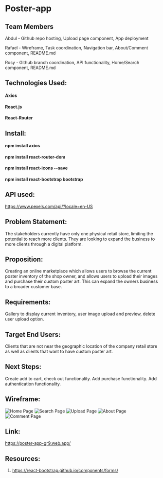 # Poster-app

## Team Members

Abdul - Github repo hosting, Upload page component, App deployment

Rafael - Wireframe, Task coordination, Navigation bar, About/Comment component, README.md

Rosy - Github branch coordination, API functionality, Home/Search component, README.md

## Technologies Used:
#### Axios 
#### React.js
#### React-Router 

## Install:
#### npm install axios
#### npm install react-router-dom
#### npm install react-icons --save
#### npm install react-bootstrap bootstrap

## API used:
https://www.pexels.com/api/?locale=en-US

## Problem Statement:
The stakeholders currently have only one physical retail store, limiting the potential to reach more clients.
They are looking to expand the business to more clients through a digital platform.

## Proposition:
Creating an online marketplace which allows users to browse the current poster inventory of the shop owner, and allows users to upload their images and purchase their custom poster art. This can expand the owners business to a broader customer base.

## Requirements:
Gallery to display current inventory,
user image upload and preview, 
delete user upload option.

## Target End Users:
Clients that are not near the geographic location of the company retail store as well as
clients that want to have custom poster art.

## Next Steps:
Create add to cart, check out functionality.
Add purchase functionality.
Add authentication functionality.

## Wireframe:
![Home Page](https://github.com/Abdu-w/MidMod3-Poster-app/blob/master/Wireframe/0_HomePage.png)
![Search Page](https://github.com/Abdu-w/MidMod3-Poster-app/blob/master/Wireframe/1_SearchPage.png)
![Upload Page](https://github.com/Abdu-w/MidMod3-Poster-app/blob/master/Wireframe/3_UploadPage.png)
![About Page](https://github.com/Abdu-w/MidMod3-Poster-app/blob/master/Wireframe/4_AboutPage.png)
![Comment Page](https://github.com/Abdu-w/MidMod3-Poster-app/blob/master/Wireframe/5_CommentPage.png)

## Link:
https://poster-app-gr9.web.app/

## Resources:
1. https://react-bootstrap.github.io/components/forms/

